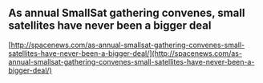 ## As annual SmallSat gathering convenes, small satellites have never been a bigger deal
  
  [http://spacenews.com/as-annual-smallsat-gathering-convenes-small-satellites-have-never-been-a-bigger-deal/](http://spacenews.com/as-annual-smallsat-gathering-convenes-small-satellites-have-never-been-a-bigger-deal/)